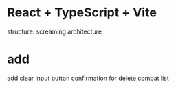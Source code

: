 # React + TypeScript + Vite

structure:
screaming architecture

# add
add clear input button
 confirmation for delete combat list
